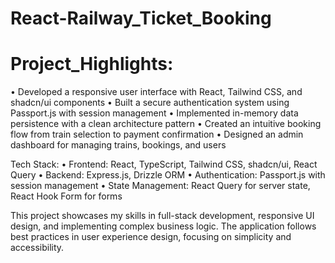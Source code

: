 # React-Railway_Ticket_Booking

# Project_Highlights:
• Developed a responsive user interface with React, Tailwind CSS, and shadcn/ui components
• Built a secure authentication system using Passport.js with session management
• Implemented in-memory data persistence with a clean architecture pattern
• Created an intuitive booking flow from train selection to payment confirmation
• Designed an admin dashboard for managing trains, bookings, and users

Tech Stack:
• Frontend: React, TypeScript, Tailwind CSS, shadcn/ui, React Query
• Backend: Express.js, Drizzle ORM
• Authentication: Passport.js with session management
• State Management: React Query for server state, React Hook Form for forms

This project showcases my skills in full-stack development, responsive UI design, and implementing complex business logic. The application follows best practices in user experience design, focusing on simplicity and accessibility.
